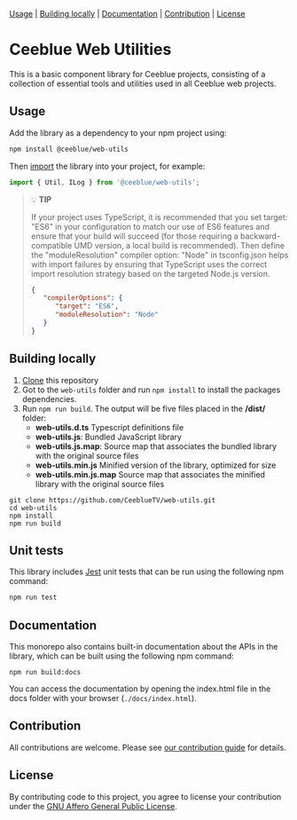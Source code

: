 [Usage](#usage) | [Building locally](#building-locally) | [Documentation](#documentation) | [Contribution](#contribution) | [License](#license)

# Ceeblue Web Utilities

This is a basic component library for Ceeblue projects, consisting of a collection of essential tools and utilities used in all Ceeblue web projects.

## Usage

Add the library as a dependency to your npm project using:
```bash
npm install @ceeblue/web-utils
```
Then [import](https://developer.mozilla.org/en-US/docs/Web/JavaScript/Guide/Modules) the library into your project, for example:
 ```javascript
import { Util, ILog } from '@ceeblue/web-utils';
```
> 💡 **TIP**
> 
> If your project uses TypeScript, it is recommended that you set target: "ES6" in your configuration to match our use of ES6 features and ensure that your build will succeed (for those requiring a backward-compatible UMD version, a local build is recommended).
> Then define the "moduleResolution" compiler option: "Node" in tsconfig.json helps with import failures by ensuring that TypeScript uses the correct import resolution strategy based on the targeted Node.js version.
>   ```json
>   {
>      "compilerOptions": {
>         "target": "ES6",
>         "moduleResolution": "Node"
>      }
>   }
>   ```

## Building locally

1. [Clone](https://docs.github.com/en/repositories/creating-and-managing-repositories/cloning-a-repository) this repository
2. Got to the `web-utils` folder and run `npm install` to install the packages dependencies.
3. Run `npm run build`. The output will be five files placed in the **/dist/** folder:
   - **web-utils.d.ts** Typescript definitions file
   - **web-utils.js**: Bundled JavaScript library
   - **web-utils.js.map**: Source map that associates the bundled library with the original source files
   - **web-utils.min.js** Minified version of the library, optimized for size
   - **web-utils.min.js.map** Source map that associates the minified library with the original source files

```
git clone https://github.com/CeeblueTV/web-utils.git
cd web-utils
npm install
npm run build
```

## Unit tests

This library includes [Jest] unit tests that can be run using the following npm command:

```bash
npm run test
```

## Documentation

This monorepo also contains built-in documentation about the APIs in the library, which can be built using the following npm command:
```
npm run build:docs
```
You can access the documentation by opening the index.html file in the docs folder with your browser (`./docs/index.html`).

## Contribution

All contributions are welcome. Please see [our contribution guide](/CONTRIBUTING.md) for details.

## License

By contributing code to this project, you agree to license your contribution under the [GNU Affero General Public License](/LICENSE).

[Jest]: https://jestjs.io/
